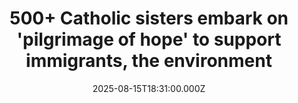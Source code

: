 ---
title: "500+ Catholic sisters embark on 'pilgrimage of hope' to support immigrants, the environment"
date: 2025-08-15T18:31:00.000Z
category: Human Kindness
externalLink: "https://www.goodgoodgood.co/articles/catholic-sisters-march-for-immigrants"
image: ""
excerpt: "The gathering brought together women religious leaders from 18 countries.…"
---